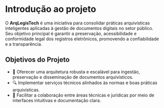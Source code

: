 # Introdução ao projeto

O **ArqLegisTech** é uma iniciativa para consolidar práticas arquivísticas inteligentes aplicadas à gestão de documentos digitais no setor público. Seu objetivo principal é garantir a preservação, acessibilidade e conformidade legal dos registros eletrônicos, promovendo a confiabilidade e a transparência.

## Objetivos do Projeto

- 🚀 Oferecer uma arquitetura robusta e escalável para ingestão, preservação e disseminação de documentos arquivísticos.
- 🔍 Implementar serviços técnicos alinhados às normas e boas práticas arquivísticas.
- 🤝 Facilitar a colaboração entre áreas técnicas e jurídicas por meio de interfaces intuitivas e documentação clara.

